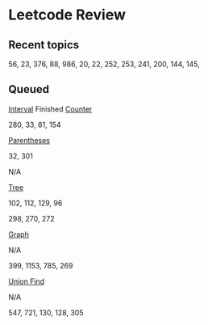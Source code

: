 # Leetcode Review

## Recent topics

56, 23, 376, 88, 986, 20, 22, 252, 253, 241, 200, 144, 145,

## Queued 

<u>Interval</u> 
Finished
<u>Counter</u>

280, 33, 81, 154

<u>Parentheses</u>

32,  301

N/A

<u>Tree</u>

 102, 112, 129, 96

298, 270, 272

<u>Graph</u>

N/A

399, 1153, 785, 269

<u>Union Find</u>

N/A

547, 721, 130, 128, 305

